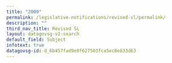 ```yaml
---
title: "2009"
permalink: /legislative-notifications/revised-sl/permalink/
description: ""
third_nav_title: Revised SL
layout: datagovsg-v2-search
default_field: Subject
infotext: true
datagovsg-id: d_6b457fad9e0f627503fca5ec0e833d63
---
```

